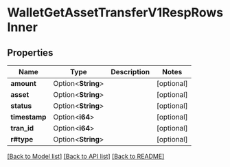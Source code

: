 # WalletGetAssetTransferV1RespRowsInner

## Properties

Name | Type | Description | Notes
------------ | ------------- | ------------- | -------------
**amount** | Option<**String**> |  | [optional]
**asset** | Option<**String**> |  | [optional]
**status** | Option<**String**> |  | [optional]
**timestamp** | Option<**i64**> |  | [optional]
**tran_id** | Option<**i64**> |  | [optional]
**r#type** | Option<**String**> |  | [optional]

[[Back to Model list]](../README.md#documentation-for-models) [[Back to API list]](../README.md#documentation-for-api-endpoints) [[Back to README]](../README.md)


